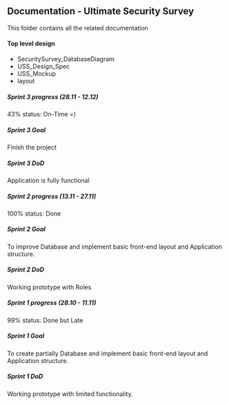<h2>Documentation - Ultimate Security Survey</h2>

This folder contains all the related documentation 

<h4> Top level design </h4>
<ul>
  <li>SecuritySurvey_DatabaseDiagram</li>
  <li>USS_Design_Spec</li>
  <li>USS_Mockup</li>
  <li>layout</li>
</ul>

<h5>Sprint 3 progress (28.11 - 12.12)</h5>
43% status: On-Time =)

<h5>Sprint 3 Goal</h5>
Finish the project

<h5>Sprint 3 DoD</h5>
Application is fully functional

<h5>Sprint 2 progress (13.11 - 27.11)</h5>
100% status: Done

<h5>Sprint 2 Goal</h5>
To improve Database and implement basic front-end layout and Application structure.

<h5>Sprint 2 DoD</h5>
Working prototype with Roles

<h5>Sprint 1 progress (28.10 - 11.11)</h5>
99% status: Done but Late

<h5>Sprint 1 Goal</h5>
To create partially Database and implement basic front-end layout and Application structure.

<h5>Sprint 1 DoD</h5>
Working prototype with limited functionality. 
